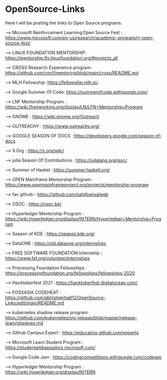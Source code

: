 # OpenSource-Links
Here I will be posting the links to Open Source programs.

--> Microsoft Reinforcement Learning Open Source Fest : https://www.microsoft.com/en-us/research/academic-program/rl-open-source-fest/

--> LINUX FOUNDATION MENTORSHIP: https://mentorship.lfx.linuxfoundation.org/#projects_all

--> CROSS Research Experience program: https://github.com/cncf/mentoring/blob/main/cross/README.md

--> MLH Fellowship: https://fellowship.mlh.io/

--> Google Summer Of Code: https://summerofcode.withgoogle.com/

--> LNF Mentorship Program : https://wiki.lfnetworking.org/display/LN/LFN+Mentorship+Program

--> GNOME : https://wiki.gnome.org/Outreach

--> OUTREACHY : https://www.outreachy.org/

--> GOOGLE SEASON OF DOCS : https://developers.google.com/season-of-docs

--> X.Org : https://x.org/wiki/

--> julia Season Of Contributions : https://julialang.org/jsoc/

--> Summer of Haskel : https://summer.haskell.org/

--> OPEN Mainframe Mentorship Program : https://www.openmainframeproject.org/projects/mentorship-program

--> fav github:- https://github.com/sahilbansalweb

--> OSOC : https://osoc.be/

--> Hyperledger Mentorship Program : https://wiki.hyperledger.org/display/INTERN/Hyperledger+Mentorship+Program

--> Season of KDE :  https://season.kde.org/

--> DataONE : https://old.dataone.org/internships

--> FREE SOFTWARE FOUNDATION Internship : https://www.fsf.org/volunteer/internships

--> Processing Foundation Fellowships : https://processingfoundation.org/fellowships/fellowships-2020

--> Hacktoberfest 2021 : https://hacktoberfest.digitalocean.com/

--> FOSSASIA CODEHEAT : https://github.com/abhishekjha812/OpenSource-Links/edit/main/README.md

--> kubernetes shadow release program : https://github.com/kubernetes/sig-release/blob/master/release-team/shadows.md

--> Github Campus Expert : https://education.github.com/experts

--> Microsoft Learn Student Program : https://studentambassadors.microsoft.com/

--> Google Code Jam : https://codingcompetitions.withgoogle.com/codejam

--> Hyperledger Mentorship Program : https://wiki.hyperledger.org/display/INTERN

